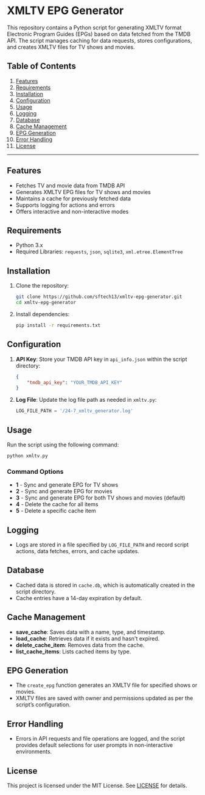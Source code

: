 # XMLTV EPG Generator

This repository contains a Python script for generating XMLTV format Electronic Program Guides (EPGs) based on data fetched from the TMDB API. The script manages caching for data requests, stores configurations, and creates XMLTV files for TV shows and movies.

## Table of Contents
1. [Features](#features)
2. [Requirements](#requirements)
3. [Installation](#installation)
4. [Configuration](#configuration)
5. [Usage](#usage)
6. [Logging](#logging)
7. [Database](#database)
8. [Cache Management](#cache-management)
9. [EPG Generation](#epg-generation)
10. [Error Handling](#error-handling)
11. [License](#license)

---

## Features
- Fetches TV and movie data from TMDB API
- Generates XMLTV EPG files for TV shows and movies
- Maintains a cache for previously fetched data
- Supports logging for actions and errors
- Offers interactive and non-interactive modes

## Requirements
- Python 3.x
- Required Libraries: `requests`, `json`, `sqlite3`, `xml.etree.ElementTree`

## Installation

1. Clone the repository:
   ```bash
   git clone https://github.com/sftech13/xmltv-epg-generator.git
   cd xmltv-epg-generator
   ```
2. Install dependencies:
   ```bash
   pip install -r requirements.txt
   ```

## Configuration

1. **API Key**: Store your TMDB API key in `api_info.json` within the script directory:
   ```json
   {
       "tmdb_api_key": "YOUR_TMDB_API_KEY"
   }
   ```
2. **Log File**: Update the log file path as needed in `xmltv.py`:
   ```python
   LOG_FILE_PATH = '/24-7_xmltv_generator.log'
   ```

## Usage

Run the script using the following command:
```bash
python xmltv.py
```

### Command Options
- **1** - Sync and generate EPG for TV shows
- **2** - Sync and generate EPG for movies
- **3** - Sync and generate EPG for both TV shows and movies (default)
- **4** - Delete the cache for all items
- **5** - Delete a specific cache item

## Logging
- Logs are stored in a file specified by `LOG_FILE_PATH` and record script actions, data fetches, errors, and cache updates.

## Database
- Cached data is stored in `cache.db`, which is automatically created in the script directory.
- Cache entries have a 14-day expiration by default.

## Cache Management
- **save_cache**: Saves data with a name, type, and timestamp.
- **load_cache**: Retrieves data if it exists and hasn't expired.
- **delete_cache_item**: Removes data from the cache.
- **list_cache_items**: Lists cached items by type.

## EPG Generation
- The `create_epg` function generates an XMLTV file for specified shows or movies.
- XMLTV files are saved with owner and permissions updated as per the script’s configuration.

## Error Handling
- Errors in API requests and file operations are logged, and the script provides default selections for user prompts in non-interactive environments.

## License
This project is licensed under the MIT License. See [LICENSE](LICENSE) for details.
